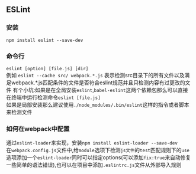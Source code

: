 ## ESLint

### 安装
`npm install eslint --save-dev`

### 命令行
`eslint [option] [file.js] [dir]`   
例如 `eslint --cache src/ webpack.*.js` 表示检测src目录下的所有文件以及满足webpack.*.js匹配条件的文件是否符合eslint规范并且只检测内容有过更改的文件
有个小坑:如果是在全局安装`eslint`,`babel-eslint`这两个依赖包那么可以直接在终端中运行检测命令`eslint [file.js]`       
如果是局部安装那么建议使用`./node_modules/.bin/eslint`这样的指令或者脚本来检测文件   

### 如何在webpack中配置
通过`eslint-loader`来实现，安装`npm install eslint-loader --save-dev`   
在`webpack.config.js`文件中,给`module`选项下检测`js文件`的`test`匹配规则下的`use`选项添加一个`eslint-loader`同时可以指定options(可以添加`fix:true`来自动修复一些简单的语法错误),也可以在项目中添加`.eslintrc.js`文件从外部导入规则       
